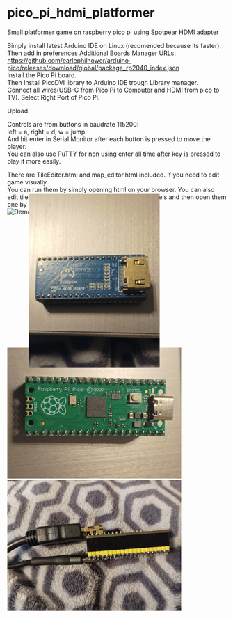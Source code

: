 # pico_pi_hdmi_platformer
Small platformer game on raspberry pico pi using Spotpear HDMI adapter <br>

Simply install latest Arduino IDE on Linux (recomended because its faster). <br>
Then add in preferences Additional Boards Manager URLs: <br>
https://github.com/earlephilhower/arduino-pico/releases/download/global/package_rp2040_index.json <br>
Install the Pico Pi board. <br>
Then Install PicoDVI library to Arduino IDE trough Library manager. <br>
Connect all wires(USB-C from Pico Pi to Computer and HDMI from pico to TV).
Select Right Port of Pico Pi. <br>

Upload. <br>

Controls are from buttons in baudrate 115200: <br>
left = a, right = d, w = jump <br>
And hit enter in Serial Monitor after each button is pressed to move the player. <br>
You can also use PuTTY for non using enter all time after key is pressed to play it more easily.<br>

There are TileEditor.html and map_editor.html included. If you need to edit game visually.<br>
You can run them by simply opening html on your browser.
You can also edit tiles in jpg format in some painting app 10x10 pixels and then open them one by one in TileEditor.html.<br>
![Demo](hdmi_pico_platformer.gif)
<br>
<img src="for_readme/1749552050325.jpg" alt="Demo" width="400" style="transform: rotate(-90deg);"/>
<img src="for_readme/1749552050377.jpg" alt="Demo" width="400"/>
<br>
<img src="for_readme/1749552050248.jpg" alt="Demo" width="400"/>

